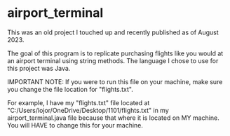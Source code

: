 # airport_terminal

This was an old project I touched up and recently published as of August 2023. 

The goal of this program is to replicate purchasing flights like you would at an airport terminal using string methods. The language I chose to use for this project was Java. 

IMPORTANT NOTE: If you were to run this file on your machine, make sure you change the file location for "flights.txt". 

For example, I have my "flights.txt" file located at "C:/Users/lojor/OneDrive/Desktop/1101/flights.txt" in my airport_terminal.java file because that where it is located on MY machine. You will HAVE to change this for your machine.